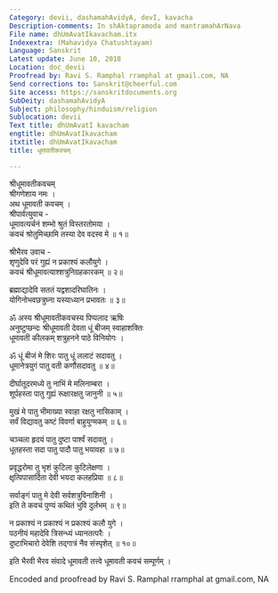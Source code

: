 ```yaml
---
Category: devii, dashamahAvidyA, devI, kavacha
Description-comments: In shAktapramoda and mantramahArNava
File name: dhUmAvatIkavacham.itx
Indexextra: (Mahavidya Chatushtayam)
Language: Sanskrit
Latest update: June 10, 2018
Location: doc_devii
Proofread by: Ravi S. Ramphal rramphal at gmail.com, NA
Send corrections to: Sanskrit@cheerful.com
Site access: https://sanskritdocuments.org
SubDeity: dashamahAvidyA
Subject: philosophy/hinduism/religion
Sublocation: devii
Text title: dhUmAvatI kavacham
engtitle: dhUmAvatIkavacham
itxtitle: dhUmAvatIkavacham
title: धूमावतीकवचम्

---
```

  
 श्रीधूमावतीकवचम्   
श्रीगणेशाय नमः ।  
अथ धूमावती कवचम् ।  
श्रीपार्वत्युवाच -  
धूमावत्यर्चनं शम्भो श्रुतं विस्तरतोमया ।  
कवचं श्रोतुमिच्छामि तस्या देव वदस्व मे ॥ १॥  
  
श्रीभैरव उवाच -  
शृणुदेवि परं गुह्यं न प्रकाश्यं कलौयुगे ।  
कवचं श्रीधूमावत्याश्शत्रुनिग्रहकारकम् ॥ २॥  
  
ब्रह्माद्यादेवि सततं यद्वशादरिघातिनः ।  
योगिनोभवछत्रुघ्ना यस्याध्यान प्रभावतः ॥ ३॥  
  
ॐ अस्य श्रीधूमावतीकवचस्य पिप्पलाद ऋषिः  
अनुष्टुप्छन्दः श्रीधूमावती देवता धूं बीजम् स्वाहाशक्तिः  
धूमावती कीलकम् शत्रुहनने पाठे विनियोगः ।  
  
ॐ धूं बीजं मे शिरः पातु धूं ललाटं सदावतु ।  
धूमानेत्रयुगं पातु वती कर्णौसदावतु ॥ ४॥  
  
दीर्घातूदरमध्ये तु नाभिं मे मलिनाम्बरा ।  
शूर्पहस्ता पातु गुह्यं रूक्षारक्षतु जानुनी ॥ ५॥  
  
मुखं मे पातु भीमाख्या स्वाहा रक्षतु नासिकाम् ।  
सर्वं विद्यावतु कष्टं विवर्णा बाहुयुग्मकम् ॥ ६॥  
  
चञ्चला हृदयं पातु दुष्टा पार्श्वं सदावतु ।  
धूतहस्ता सदा पातु पादौ पातु भयावहा ॥ ७॥  
  
प्रवृद्धरोमा तु भृशं कुटिला कुटिलेक्षणा ।  
क्षृत्पिपासार्दिता देवी भयदा कलहप्रिया ॥ ८॥  
  
सर्वाङ्गं पातु मे देवी सर्वशत्रुविनाशिनी ।  
इति ते कवचं पुण्यं कथितं भुवि दुर्लभम् ॥ ९॥  
  
न प्रकाश्यं न प्रकाश्यं न प्रकाश्यं कलौ युगे ।  
पठनीयं महादेवि त्रिसन्ध्यं ध्यानतत्परैः ।  
दुष्टाभिचारो देवेशि तद्गात्रं नैव संस्पृशेत् ॥ १०॥  
  
इति भैरवी भैरव संवादे धूमावती तत्त्वे धूमावती कवचं सम्पूर्णम् ।  
  
Encoded and proofread by Ravi S. Ramphal rramphal at gmail.com, NA  
  
